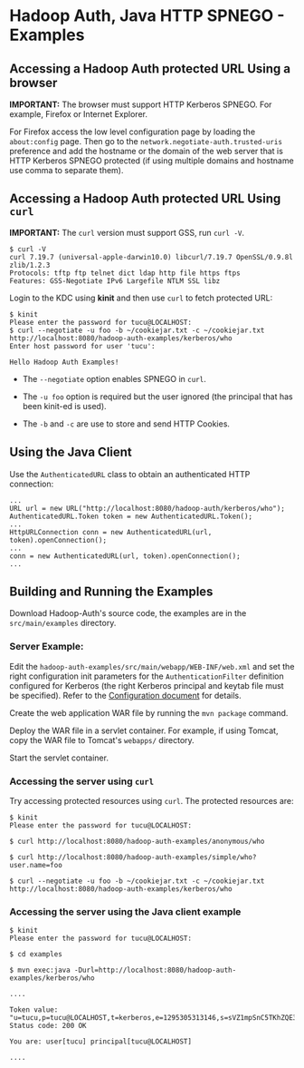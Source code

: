 <!---
  Licensed under the Apache License, Version 2.0 (the "License");
  you may not use this file except in compliance with the License.
  You may obtain a copy of the License at

   http://www.apache.org/licenses/LICENSE-2.0

  Unless required by applicable law or agreed to in writing, software
  distributed under the License is distributed on an "AS IS" BASIS,
  WITHOUT WARRANTIES OR CONDITIONS OF ANY KIND, either express or implied.
  See the License for the specific language governing permissions and
  limitations under the License. See accompanying LICENSE file.
-->

Hadoop Auth, Java HTTP SPNEGO - Examples
========================================

Accessing a Hadoop Auth protected URL Using a browser
-----------------------------------------------------

**IMPORTANT:** The browser must support HTTP Kerberos SPNEGO. For example, Firefox or Internet Explorer.

For Firefox access the low level configuration page by loading the `about:config` page. Then go to the `network.negotiate-auth.trusted-uris` preference and add the hostname or the domain of the web server that is HTTP Kerberos SPNEGO protected (if using multiple domains and hostname use comma to separate them).

Accessing a Hadoop Auth protected URL Using `curl`
--------------------------------------------------

**IMPORTANT:** The `curl` version must support GSS, run `curl -V`.

    $ curl -V
    curl 7.19.7 (universal-apple-darwin10.0) libcurl/7.19.7 OpenSSL/0.9.8l zlib/1.2.3
    Protocols: tftp ftp telnet dict ldap http file https ftps
    Features: GSS-Negotiate IPv6 Largefile NTLM SSL libz

Login to the KDC using **kinit** and then use `curl` to fetch protected URL:

    $ kinit
    Please enter the password for tucu@LOCALHOST:
    $ curl --negotiate -u foo -b ~/cookiejar.txt -c ~/cookiejar.txt http://localhost:8080/hadoop-auth-examples/kerberos/who
    Enter host password for user 'tucu':

    Hello Hadoop Auth Examples!

*   The `--negotiate` option enables SPNEGO in `curl`.

*   The `-u foo` option is required but the user ignored (the principal
    that has been kinit-ed is used).

*   The `-b` and `-c` are use to store and send HTTP Cookies.

Using the Java Client
---------------------

Use the `AuthenticatedURL` class to obtain an authenticated HTTP connection:

    ...
    URL url = new URL("http://localhost:8080/hadoop-auth/kerberos/who");
    AuthenticatedURL.Token token = new AuthenticatedURL.Token();
    ...
    HttpURLConnection conn = new AuthenticatedURL(url, token).openConnection();
    ...
    conn = new AuthenticatedURL(url, token).openConnection();
    ...

Building and Running the Examples
---------------------------------

Download Hadoop-Auth's source code, the examples are in the `src/main/examples` directory.

### Server Example:

Edit the `hadoop-auth-examples/src/main/webapp/WEB-INF/web.xml` and set the right configuration init parameters for the `AuthenticationFilter` definition configured for Kerberos (the right Kerberos principal and keytab file must be specified). Refer to the [Configuration document](./Configuration.html) for details.

Create the web application WAR file by running the `mvn package` command.

Deploy the WAR file in a servlet container. For example, if using Tomcat, copy the WAR file to Tomcat's `webapps/` directory.

Start the servlet container.

### Accessing the server using `curl`

Try accessing protected resources using `curl`. The protected resources are:

    $ kinit
    Please enter the password for tucu@LOCALHOST:

    $ curl http://localhost:8080/hadoop-auth-examples/anonymous/who

    $ curl http://localhost:8080/hadoop-auth-examples/simple/who?user.name=foo

    $ curl --negotiate -u foo -b ~/cookiejar.txt -c ~/cookiejar.txt http://localhost:8080/hadoop-auth-examples/kerberos/who

### Accessing the server using the Java client example

    $ kinit
    Please enter the password for tucu@LOCALHOST:

    $ cd examples

    $ mvn exec:java -Durl=http://localhost:8080/hadoop-auth-examples/kerberos/who

    ....

    Token value: "u=tucu,p=tucu@LOCALHOST,t=kerberos,e=1295305313146,s=sVZ1mpSnC5TKhZQE3QLN5p2DWBo="
    Status code: 200 OK

    You are: user[tucu] principal[tucu@LOCALHOST]

    ....

